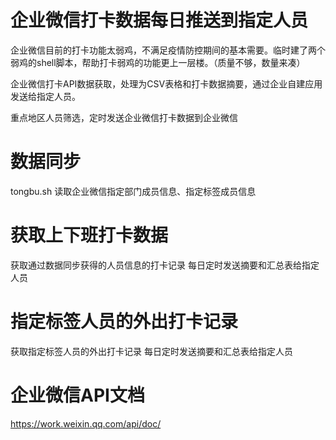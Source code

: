 # 企业微信打卡数据每日推送到指定人员

企业微信目前的打卡功能太弱鸡，不满足疫情防控期间的基本需要。临时建了两个弱鸡的shell脚本，帮助打卡弱鸡的功能更上一层楼。（质量不够，数量来凑）

企业微信打卡API数据获取，处理为CSV表格和打卡数据摘要，通过企业自建应用发送给指定人员。

重点地区人员筛选，定时发送企业微信打卡数据到企业微信




# 数据同步
tongbu.sh
读取企业微信指定部门成员信息、指定标签成员信息


# 获取上下班打卡数据
获取通过数据同步获得的人员信息的打卡记录
每日定时发送摘要和汇总表给指定人员

# 指定标签人员的外出打卡记录
获取指定标签人员的外出打卡记录
每日定时发送摘要和汇总表给指定人员


# 企业微信API文档
https://work.weixin.qq.com/api/doc/
